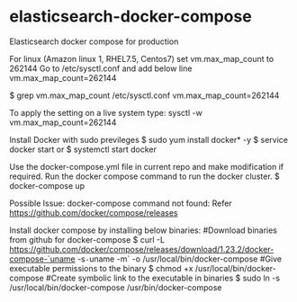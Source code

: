 # elasticsearch-docker-compose
Elasticsearch docker compose for production 

For linux (Amazon linux 1, RHEL7.5, Centos7) set vm.max_map_count to 262144
Go to /etc/sysctl.conf and add below line
vm.max_map_count=262144

$ grep vm.max_map_count /etc/sysctl.conf
vm.max_map_count=262144

To apply the setting on a live system type: sysctl -w vm.max_map_count=262144


Install Docker with sudo previleges
$ sudo yum install docker* -y
$ service docker start
or 
$ systemctl start docker

Use the docker-compose.yml file in current repo and make modification if required.
Run the docker compose command to run the docker cluster.
$ docker-compose up 


Possible Issue: docker-compose command not found: Refer https://github.com/docker/compose/releases

Install docker compose by installing below binaries:
#Download binaries from github for docker-compose
$ curl -L https://github.com/docker/compose/releases/download/1.23.2/docker-compose-`uname -s`-`uname -m` -o /usr/local/bin/docker-compose
#Give executable permissions to the binary
$ chmod +x /usr/local/bin/docker-compose
#Create symbolic link to the executable in binaries
$ sudo ln -s /usr/local/bin/docker-compose /usr/bin/docker-compose











